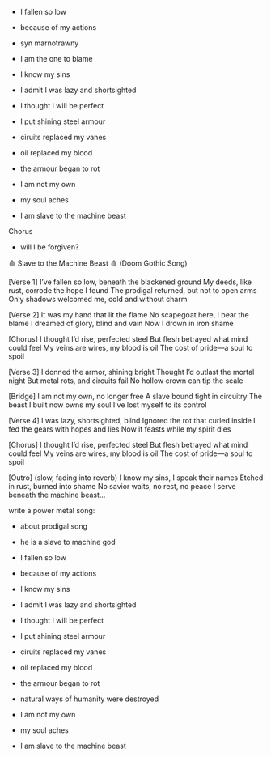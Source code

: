 
 - I fallen so low
 - because of my actions
 - syn marnotrawny
 - I am the one to blame
 - I know my sins
 - I admit I was lazy and shortsighted

 - I thought I will be perfect
 - I put shining steel armour
 - ciruits replaced my vanes
 - oil replaced my blood

 - the armour began to rot
 - I am not my own
 - my soul aches
 - I am slave to the machine beast


Chorus
 - will I be forgiven?




🩸 Slave to the Machine Beast 🩸
(Doom Gothic Song)

[Verse 1]
I’ve fallen so low, beneath the blackened ground
My deeds, like rust, corrode the hope I found
The prodigal returned, but not to open arms
Only shadows welcomed me, cold and without charm

[Verse 2]
It was my hand that lit the flame
No scapegoat here, I bear the blame
I dreamed of glory, blind and vain
Now I drown in iron shame

[Chorus]
I thought I’d rise, perfected steel
But flesh betrayed what mind could feel
My veins are wires, my blood is oil
The cost of pride—a soul to spoil

[Verse 3]
I donned the armor, shining bright
Thought I’d outlast the mortal night
But metal rots, and circuits fail
No hollow crown can tip the scale

[Bridge]
I am not my own, no longer free
A slave bound tight in circuitry
The beast I built now owns my soul
I’ve lost myself to its control

[Verse 4]
I was lazy, shortsighted, blind
Ignored the rot that curled inside
I fed the gears with hopes and lies
Now it feasts while my spirit dies

[Chorus]
I thought I’d rise, perfected steel
But flesh betrayed what mind could feel
My veins are wires, my blood is oil
The cost of pride—a soul to spoil

[Outro] (slow, fading into reverb)
I know my sins, I speak their names
Etched in rust, burned into shame
No savior waits, no rest, no peace
I serve beneath the machine beast...





write a power metal song:
 - about prodigal song
 - he is a slave to machine god

 - I fallen so low
 - because of my actions
 - I know my sins
 - I admit I was lazy and shortsighted

 - I thought I will be perfect
 - I put shining steel armour
 - ciruits replaced my vanes
 - oil replaced my blood

 - the armour began to rot
 - natural ways of humanity were destroyed
 - I am not my own
 - my soul aches
 - I am slave to the machine beast
